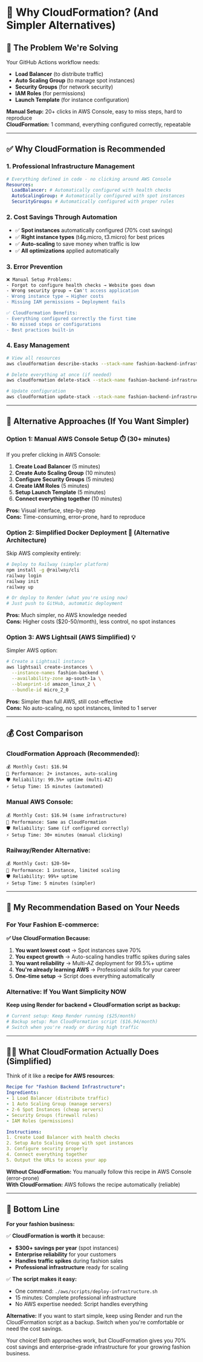 # 🤔 Why CloudFormation? (And Simpler Alternatives)

## 🎯 The Problem We're Solving

Your GitHub Actions workflow needs:
- **Load Balancer** (to distribute traffic)
- **Auto Scaling Group** (to manage spot instances)
- **Security Groups** (for network security)
- **IAM Roles** (for permissions)
- **Launch Template** (for instance configuration)

**Manual Setup:** 20+ clicks in AWS Console, easy to miss steps, hard to reproduce  
**CloudFormation:** 1 command, everything configured correctly, repeatable

---

## ✅ Why CloudFormation is Recommended

### 1. **Professional Infrastructure Management**
```yaml
# Everything defined in code - no clicking around AWS Console
Resources:
  LoadBalancer: # Automatically configured with health checks
  AutoScalingGroup: # Automatically configured with spot instances
  SecurityGroups: # Automatically configured with proper rules
```

### 2. **Cost Savings Through Automation**
- ✅ **Spot instances** automatically configured (70% cost savings)
- ✅ **Right instance types** (t4g.micro, t3.micro) for best prices
- ✅ **Auto-scaling** to save money when traffic is low
- ✅ **All optimizations** applied automatically

### 3. **Error Prevention**
```bash
❌ Manual Setup Problems:
- Forgot to configure health checks → Website goes down
- Wrong security group → Can't access application  
- Wrong instance type → Higher costs
- Missing IAM permissions → Deployment fails

✅ CloudFormation Benefits:
- Everything configured correctly the first time
- No missed steps or configurations
- Best practices built-in
```

### 4. **Easy Management**
```bash
# View all resources
aws cloudformation describe-stacks --stack-name fashion-backend-infrastructure

# Delete everything at once (if needed)
aws cloudformation delete-stack --stack-name fashion-backend-infrastructure

# Update configuration
aws cloudformation update-stack --stack-name fashion-backend-infrastructure
```

---

## 🚀 Alternative Approaches (If You Want Simpler)

### Option 1: Manual AWS Console Setup ⏱️ (30+ minutes)

If you prefer clicking in AWS Console:

1. **Create Load Balancer** (5 minutes)
2. **Create Auto Scaling Group** (10 minutes)  
3. **Configure Security Groups** (5 minutes)
4. **Create IAM Roles** (5 minutes)
5. **Setup Launch Template** (5 minutes)
6. **Connect everything together** (10 minutes)

**Pros:** Visual interface, step-by-step  
**Cons:** Time-consuming, error-prone, hard to reproduce

### Option 2: Simplified Docker Deployment 🐳 (Alternative Architecture)

Skip AWS complexity entirely:

```bash
# Deploy to Railway (simpler platform)
npm install -g @railway/cli
railway login
railway init
railway up

# Or deploy to Render (what you're using now)
# Just push to GitHub, automatic deployment
```

**Pros:** Much simpler, no AWS knowledge needed  
**Cons:** Higher costs ($20-50/month), less control, no spot instances

### Option 3: AWS Lightsail (AWS Simplified) 💡

Simpler AWS option:

```bash
# Create a Lightsail instance
aws lightsail create-instances \
  --instance-names fashion-backend \
  --availability-zone ap-south-1a \
  --blueprint-id amazon_linux_2 \
  --bundle-id micro_2_0
```

**Pros:** Simpler than full AWS, still cost-effective  
**Cons:** No auto-scaling, no spot instances, limited to 1 server

---

## 💰 Cost Comparison

### CloudFormation Approach (Recommended):
```
💰 Monthly Cost: $16.94
🚀 Performance: 2+ instances, auto-scaling
🛡️ Reliability: 99.5%+ uptime (multi-AZ)
⚡ Setup Time: 15 minutes (automated)
```

### Manual AWS Console:
```
💰 Monthly Cost: $16.94 (same infrastructure)
🚀 Performance: Same as CloudFormation
🛡️ Reliability: Same (if configured correctly)
⚡ Setup Time: 30+ minutes (manual clicking)
```

### Railway/Render Alternative:
```
💰 Monthly Cost: $20-50+
🚀 Performance: 1 instance, limited scaling
🛡️ Reliability: 99%+ uptime
⚡ Setup Time: 5 minutes (simpler)
```

---

## 🎯 My Recommendation Based on Your Needs

### For Your Fashion E-commerce:

**✅ Use CloudFormation Because:**

1. **You want lowest cost** → Spot instances save 70%
2. **You expect growth** → Auto-scaling handles traffic spikes during sales
3. **You want reliability** → Multi-AZ deployment for 99.5%+ uptime
4. **You're already learning AWS** → Professional skills for your career
5. **One-time setup** → Script does everything automatically

### Alternative: If You Want Simplicity NOW

**Keep using Render for backend + CloudFormation script as backup:**

```bash
# Current setup: Keep Render running ($25/month)
# Backup setup: Run CloudFormation script ($16.94/month)
# Switch when you're ready or during high traffic
```

---

## 🤷‍♂️ What CloudFormation Actually Does (Simplified)

Think of it like a **recipe for AWS resources**:

```yaml
Recipe for "Fashion Backend Infrastructure":
Ingredients:
- 1 Load Balancer (distribute traffic)
- 1 Auto Scaling Group (manage servers)  
- 2-6 Spot Instances (cheap servers)
- Security Groups (firewall rules)
- IAM Roles (permissions)

Instructions:
1. Create Load Balancer with health checks
2. Setup Auto Scaling Group with spot instances
3. Configure security properly
4. Connect everything together
5. Output the URLs to access your app
```

**Without CloudFormation:** You manually follow this recipe in AWS Console (error-prone)  
**With CloudFormation:** AWS follows the recipe automatically (reliable)

---

## 🚀 Bottom Line

**For your fashion business:**

✅ **CloudFormation is worth it** because:
- **$300+ savings per year** (spot instances)
- **Enterprise reliability** for your customers
- **Handles traffic spikes** during fashion sales
- **Professional infrastructure** ready for scaling

✅ **The script makes it easy:**
- One command: `./aws/scripts/deploy-infrastructure.sh`
- 15 minutes: Complete professional infrastructure
- No AWS expertise needed: Script handles everything

**Alternative:** If you want to start simple, keep using Render and run the CloudFormation script as a backup. Switch when you're comfortable or need the cost savings.

Your choice! Both approaches work, but CloudFormation gives you 70% cost savings and enterprise-grade infrastructure for your growing fashion business.
